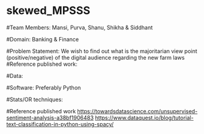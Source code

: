 # skewed_MPSSS
#Team Members: 
Mansi, Purva, Shanu, Shikha & Siddhant

#Domain: 
Banking & Finance

#Problem Statement:
We wish to find out what is the majoritarian view point (positive/negative) of the digital audience regarding the new farm laws
#Reference published work:


#Data:

#Software: 
Preferably Python

#Stats/OR techniques:

#Reference published work
https://towardsdatascience.com/unsupervised-sentiment-analysis-a38bf1906483
https://www.dataquest.io/blog/tutorial-text-classification-in-python-using-spacy/
